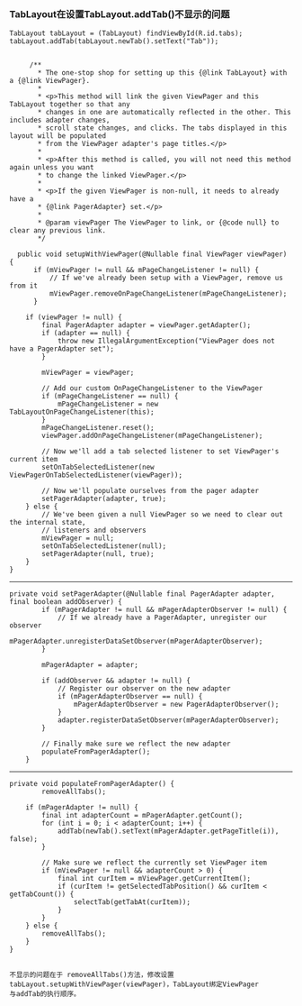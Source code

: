 ### TabLayout在设置TabLayout.addTab()不显示的问题

    TabLayout tabLayout = (TabLayout) findViewById(R.id.tabs);
    tabLayout.addTab(tabLayout.newTab().setText("Tab"));
    
    
         /**
           * The one-stop shop for setting up this {@link TabLayout} with a {@link ViewPager}.
           *
           * <p>This method will link the given ViewPager and this TabLayout together so that any
           * changes in one are automatically reflected in the other. This includes adapter changes,
           * scroll state changes, and clicks. The tabs displayed in this layout will be populated
           * from the ViewPager adapter's page titles.</p>
           *
           * <p>After this method is called, you will not need this method again unless you want
           * to change the linked ViewPager.</p>
           *
           * <p>If the given ViewPager is non-null, it needs to already have a
           * {@link PagerAdapter} set.</p>
           *
           * @param viewPager The ViewPager to link, or {@code null} to clear any previous link.
           */
       
      public void setupWithViewPager(@Nullable final ViewPager viewPager) {
          if (mViewPager != null && mPageChangeListener != null) {
              // If we've already been setup with a ViewPager, remove us from it
              mViewPager.removeOnPageChangeListener(mPageChangeListener);
          }

        if (viewPager != null) {
            final PagerAdapter adapter = viewPager.getAdapter();
            if (adapter == null) {
                throw new IllegalArgumentException("ViewPager does not have a PagerAdapter set");
            }

            mViewPager = viewPager;

            // Add our custom OnPageChangeListener to the ViewPager
            if (mPageChangeListener == null) {
                mPageChangeListener = new TabLayoutOnPageChangeListener(this);
            }
            mPageChangeListener.reset();
            viewPager.addOnPageChangeListener(mPageChangeListener);

            // Now we'll add a tab selected listener to set ViewPager's current item
            setOnTabSelectedListener(new ViewPagerOnTabSelectedListener(viewPager));

            // Now we'll populate ourselves from the pager adapter
            setPagerAdapter(adapter, true);
        } else {
            // We've been given a null ViewPager so we need to clear out the internal state,
            // listeners and observers
            mViewPager = null;
            setOnTabSelectedListener(null);
            setPagerAdapter(null, true);
        }
    }

---

    private void setPagerAdapter(@Nullable final PagerAdapter adapter, final boolean addObserver) {
            if (mPagerAdapter != null && mPagerAdapterObserver != null) {
                // If we already have a PagerAdapter, unregister our observer
                mPagerAdapter.unregisterDataSetObserver(mPagerAdapterObserver);
            }

            mPagerAdapter = adapter;

            if (addObserver && adapter != null) {
                // Register our observer on the new adapter
                if (mPagerAdapterObserver == null) {
                    mPagerAdapterObserver = new PagerAdapterObserver();
                }
                adapter.registerDataSetObserver(mPagerAdapterObserver);
            }

            // Finally make sure we reflect the new adapter
            populateFromPagerAdapter();
        }
    
---

    private void populateFromPagerAdapter() {
            removeAllTabs();

        if (mPagerAdapter != null) {
            final int adapterCount = mPagerAdapter.getCount();
            for (int i = 0; i < adapterCount; i++) {
                addTab(newTab().setText(mPagerAdapter.getPageTitle(i)), false);
            }

            // Make sure we reflect the currently set ViewPager item
            if (mViewPager != null && adapterCount > 0) {
                final int curItem = mViewPager.getCurrentItem();
                if (curItem != getSelectedTabPosition() && curItem < getTabCount()) {
                    selectTab(getTabAt(curItem));
                }
            }
        } else {
            removeAllTabs();
        }
    }
    
    
    不显示的问题在于 removeAllTabs()方法，修改设置tabLayout.setupWithViewPager(viewPager)，TabLayout绑定ViewPager  
    与addTab的执行顺序。
